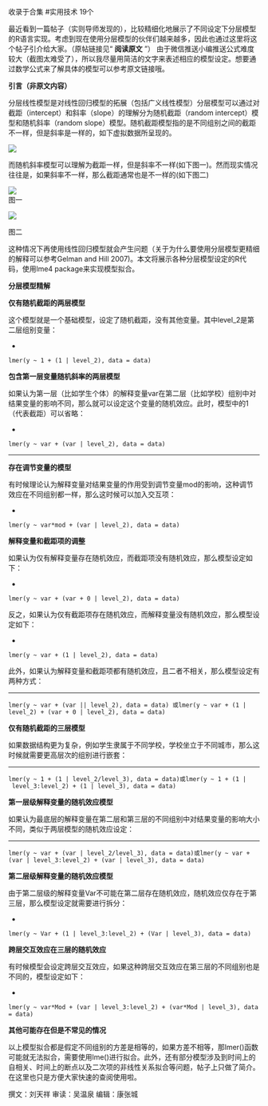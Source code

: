 

收录于合集 #实用技术 19个

最近看到一篇帖子（实则导师发现的），比较精细化地展示了不同设定下分层模型的R语言实现。考虑到现在使用分层模型的伙伴们越来越多，因此也通过这里将这个帖子引介给大家。（原帖链接见“
**阅读原文** ”）
由于微信推送小编推送公式难度较大（截图太难受了），所以我尽量用简洁的文字来表述相应的模型设定。想要通过数学公式来了解具体的模型可以参考原文链接哦。

  

 **引言（非原文内容）**

分层线性模型是对线性回归模型的拓展（包括广义线性模型）分层模型可以通过对截距（intercept）和斜率（slope）的理解分为随机截距（random
intercept）模型和随机斜率（random slope）模型。随机截距模型指的是不同组别之间的截距不一样，但是斜率是一样的，如下虚拟数据所呈现的。  

![](/images/30/2.jpeg)

而随机斜率模型可以理解为截距一样，但是斜率不一样(如下图一)。然而现实情况往往是，如果斜率不一样，那么截距通常也是不一样的(如下图二)  

![](/images/30/3.jpeg)  
图一  
  
  
![](/images/30/4.jpeg)  

图二

  

这种情况下再使用线性回归模型就会产生问题（关于为什么要使用分层模型更精细的解释可以参考Gelman and Hill
2007)。本文将展示各种分层模型设定的R代码，使用lme4 package来实现模型拟合。  

  

 **分层模型精解**

 **仅有随机截距的两层模型**  

  

这个模型就是一个基础模型，设定了随机截距，没有其他变量。其中level_2是第二层组别变量：

  * 

    
    
    lmer(y ~ 1 + (1 | level_2), data = data)

  

 **包含第一层变量随机斜率的两层模型**

  

如果认为第一层（比如学生个体）的解释变量var在第二层（比如学校）组别中对结果变量的影响不同，那么就可以设定这个变量的随机效应。此时，模型中的1（代表截距）可以省略：

  * 

    
    
    lmer(y ~ var + (var | level_2), data = data)

 ****

 **存在调节变量的模型**

  

有时候理论认为解释变量对结果变量的作用受到调节变量mod的影响，这种调节效应在不同组别都一样，那么这时候可以加入交互项：

  * 

    
    
    lmer(y ~ var*mod + (var | level_2), data = data)

  

 **解释变量和截距项的调整**

  

如果认为仅有解释变量存在随机效应，而截距项没有随机效应，那么模型设定如下：

  * 

    
    
    lmer(y ~ var + (var + 0 | level_2), data = data)

  

反之，如果认为仅有截距项存在随机效应，而解释变量没有随机效应，那么模型设定如下：

  * 

    
    
    lmer(y ~ var + (1 | level_2), data = data)

  

此外，如果认为解释变量和截距项都有随机效应，且二者不相关，那么模型设定有两种方式：

  *   *   * 

    
    
    lmer(y ~ var + (var || level_2), data = data) 或lmer(y ~ var + (1 | level_2) + (var + 0 | level_2), data = data)

  

 **仅有随机截距的三层模型**

  

如果数据结构更为复杂，例如学生隶属于不同学校，学校坐立于不同城市，那么这时候就需要更高层次的组别进行嵌套：

  *   *   * 

    
    
    lmer(y ~ 1 + (1 | level_2/level_3), data = data)或lmer(y ~ 1 + (1 | level_3:level_2) + (1 | level_3), data = data)

  

 **第一层级解释变量的随机效应模型**

  

如果认为最底层的解释变量在第二层和第三层的不同组别中对结果变量的影响大小不同，类似于两层模型的随机效应设定：

  *   *   * 

    
    
    lmer(y ~ var + (var | level_2/level_3), data = data)或lmer(y ~ var + (var | level_3:level_2) + (var | level_3), data = data)

  

 **第二层级解释变量的随机效应模型**

  

由于第二层级的解释变量Var不可能在第二层存在随机效应，随机效应仅存在于第三层，那么模型设定就需要进行拆分：

  * 

    
    
    lmer(y ~ Var + (1 | level_3:level_2) + (Var | level_3), data = data)

  

 **跨层交互效应在三层的随机效应**

  

有时候模型会设定跨层交互效应，如果这种跨层交互效应在第三层的不同组别也是不同的，模型设定如下：

  * 

    
    
    lmer(y ~ var*Mod + (var | level_3:level_2) + (var*Mod | level_3), data = data)

  

 **其他可能存在但是不常见的情况**

  

以上模型拟合都是假定不同组别的方差是相等的，如果方差不相等，那lmer()函数可能就无法拟合，需要使用lme()进行拟合。此外，还有部分模型涉及到时间上的自相关、时间上的断点以及二次项的非线性关系拟合等问题，帖子上只做了简介。在这里也只是方便大家快速的查阅使用啦。

  

撰文：刘天祥 审读：吴温泉 编辑：康张城


